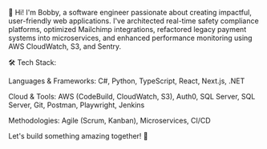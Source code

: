 👋 Hi! I'm Bobby, a software engineer passionate about creating impactful, user-friendly web applications. I've architected real-time safety compliance platforms, optimized Mailchimp integrations, refactored legacy payment systems into microservices, and enhanced performance monitoring using AWS CloudWatch, S3, and Sentry.

🛠️ Tech Stack:

Languages & Frameworks: C#, Python, TypeScript, React, Next.js, .NET

Cloud & Tools: AWS (CodeBuild, CloudWatch, S3), Auth0, SQL Server, SQL Server, Git, Postman, Playwright, Jenkins

Methodologies: Agile (Scrum, Kanban), Microservices, CI/CD

Let's build something amazing together! 🚀
